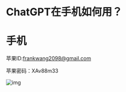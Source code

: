 # ChatGPT在手机如何用？

# 手机

苹果ID:frankwang2098@gmail.com

苹果密码：XAv88m33

![img](https://img.cat-cdn.com/Shadowrocket/01.gif)

 